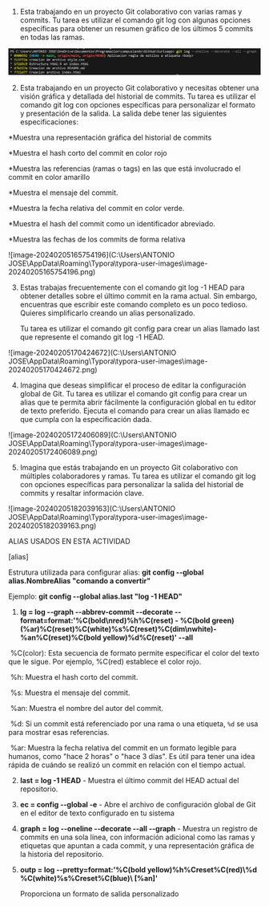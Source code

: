 1) Esta trabajando en un proyecto Git colaborativo con varias ramas y commits. Tu tarea es utilizar el comando git log con algunas opciones específicas para obtener un resumen gráfico de los últimos 5 commits en todas las ramas.

<img src="/images/alias 1.png">

2) Esta trabajando en un proyecto Git colaborativo y necesitas obtener una visión gráfica y
   detallada del historial de commits. Tu tarea es utilizar el comando git log con opciones
   específicas para personalizar el formato y presentación de la salida. La salida debe tener
   las siguientes especificaciones:

*Muestra una representación gráfica del historial de commits

*Muestra el hash corto del commit en color rojo

*Muestra las referencias (ramas o tags) en las que está involucrado el commit en color
amarillo

*Muestra el mensaje del commit.

*Muestra la fecha relativa del commit en color verde.

*Muestra el hash del commit como un identificador abreviado.

*Muestra las fechas de los commits de forma relativa

![image-20240205165754196](C:\Users\ANTONIO JOSE\AppData\Roaming\Typora\typora-user-images\image-20240205165754196.png)

3) Estas trabajas frecuentemente con el comando git log -1 HEAD para obtener detalles sobre
   el último commit en la rama actual. Sin embargo, encuentras que escribir este comando
   completo es un poco tedioso. Quieres simplificarlo creando un alias personalizado.

   Tu tarea es utilizar el comando git config para crear un alias llamado last que represente el
   comando git log -1 HEAD.

![image-20240205170424672](C:\Users\ANTONIO JOSE\AppData\Roaming\Typora\typora-user-images\image-20240205170424672.png)

4) Imagina que deseas simplificar el proceso de editar la configuración global de Git. Tu tarea
   es utilizar el comando git config para crear un alias que te permita abrir fácilmente la
   configuración global en tu editor de texto preferido. Ejecuta el comando para crear un alias
   llamado ec que cumpla con la especificación dada.

![image-20240205172406089](C:\Users\ANTONIO JOSE\AppData\Roaming\Typora\typora-user-images\image-20240205172406089.png)

5) Imagina que estás trabajando en un proyecto Git colaborativo con múltiples colaboradores
   y ramas. Tu tarea es utilizar el comando git log con opciones específicas para personalizar
   la salida del historial de commits y resaltar información clave.

![image-20240205182039163](C:\Users\ANTONIO JOSE\AppData\Roaming\Typora\typora-user-images\image-20240205182039163.png)

ALIAS USADOS EN ESTA ACTIVIDAD

[alias]

Estrutura utilizada para configurar alias: **git config --global alias.NombreAlias "comando a convertir"**

Ejemplo: **git config --global alias.last "log -1 HEAD"**

1.  **lg = log --graph --abbrev-commit --decorate --format=format:'%C(bold\nred)%h%C(reset) - %C(bold green) 	 (%ar)%C(reset)%C(white)%s%C(reset)%C(dim\nwhite)-%an%C(reset)%C(bold yellow)%d%C(reset)' --all**

​	%C(color): Esta secuencia de formato permite especificar el color del texto que le sigue. Por ejemplo, 			   %C(red) establece el color rojo.

​	%h: Muestra el hash corto del commit.

​	 %s: Muestra el mensaje del commit.

​	 %an: Muestra el nombre del autor del commit.

​	 %d: Si un commit está referenciado por una rama o una etiqueta, `%d` se usa para mostrar esas 		 referencias.

​	  %ar: Muestra la fecha relativa del commit en un formato legible para humanos, como "hace 2 horas"  		   o "hace 3 días". Es útil para tener una idea rápida de cuándo se realizó un commit en relación 		   con el tiempo actual.

2. **last = log -1 HEAD** - Muestra el último commit del HEAD actual del repositorio.

3. **ec = config --global -e**  - Abre el archivo de configuración global de Git en el editor de texto configurado en tu sistema

4. **graph = log --oneline --decorate --all --graph** - Muestra un registro de commits en una sola línea, con información adicional como las ramas y etiquetas que apuntan a cada commit, y una representación gráfica de la historia del repositorio.

5. **outp = log --pretty=format:'%C(bold yellow)%h%Creset%C(red)\\%d %C(white)%s%Creset%C(blue)\\ [%an]'**

   Proporciona un formato de salida personalizado



